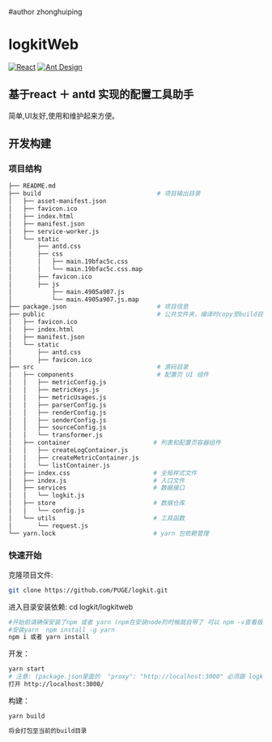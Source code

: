 #author zhonghuiping

# logkitWeb

[![React](https://img.shields.io/badge/react-^15.6.1-brightgreen.svg?style=flat-square)](https://github.com/facebook/react)
[![Ant Design](https://img.shields.io/badge/ant--design-^2.9.0-yellowgreen.svg?style=flat-square)](https://github.com/ant-design/ant-design)


## 基于react ＋ antd 实现的配置工具助手

   简单,UI友好,使用和维护起来方便。

## 开发构建

### 项目结构

```bash
├── README.md
├── build                                # 项目输出目录
│   ├── asset-manifest.json
│   ├── favicon.ico
│   ├── index.html
│   ├── manifest.json
│   ├── service-worker.js
│   └── static
│       ├── antd.css
│       ├── css
│       │   ├── main.19bfac5c.css
│       │   └── main.19bfac5c.css.map
│       ├── favicon.ico
│       ├── js
│           ├── main.4905a907.js
│           └── main.4905a907.js.map
├── package.json                         # 项目信息
├── public                               # 公共文件夹，编译时copy至build目录
│   ├── favicon.ico
│   ├── index.html
│   ├── manifest.json
│   └── static
│       ├── antd.css
│       ├── favicon.ico
├── src                                  # 源码目录
│   ├── components                       # 配置页 UI 组件
│   │   ├── metricConfig.js
│   │   ├── metricKeys.js
│   │   ├── metricUsages.js
│   │   ├── parserConfig.js
│   │   ├── renderConfig.js
│   │   ├── senderConfig.js
│   │   ├── sourceConfig.js
│   │   └── transformer.js
│   ├── container                       # 列表和配置页容器组件
│   │   ├── createLogContainer.js
│   │   ├── createMetricContainer.js
│   │   └── listContainer.js
│   ├── index.css                       # 全局样式文件
│   ├── index.js                        # 入口文件
│   ├── services                        # 数据接口
│   │   └── logkit.js
│   ├── store                           # 数据仓库
│   │   └── config.js
│   └── utils                           # 工具函数
│       └── request.js
└── yarn.lock                           # yarn 包依赖管理
```

### 快速开始

克隆项目文件:

```bash
git clone https://github.com/PUGE/logkit.git
```

进入目录安装依赖:
cd logkit/logkitweb

```bash
#开始前请确保安装了npm 或者 yarn (npm在安装node的时候就自带了 可以 npm -v查看版本信息)
#安装yarn  npm install -g yarn
npm i 或者 yarn install
```

开发：

```bash
yarn start
# 注意: (package.json里面的  "proxy": "http://localhost:3000" 必须跟 logkit.conf里面的bind_host的端口相同)
打开 http://localhost:3000/
```

构建：

```bash
yarn build

将会打包至当前的build目录
